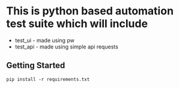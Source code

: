 # This is python based automation test suite which will include
- test_ui - made using pw
- test_api - made using simple api requests

## Getting Started

`pip install -r requirements.txt`
